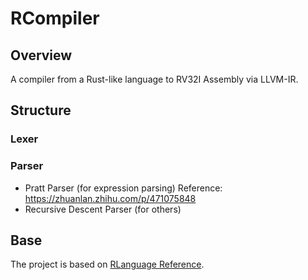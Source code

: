 # RCompiler

## Overview
A compiler from a Rust-like language to RV32I Assembly via LLVM-IR.

## Structure

### Lexer

### Parser
- Pratt Parser (for expression parsing)  Reference: https://zhuanlan.zhihu.com/p/471075848 
- Recursive Descent Parser (for others)

## Base
The project is based on [RLanguage Reference](https://github.com/peterzheng98/RCompiler-Spec/).